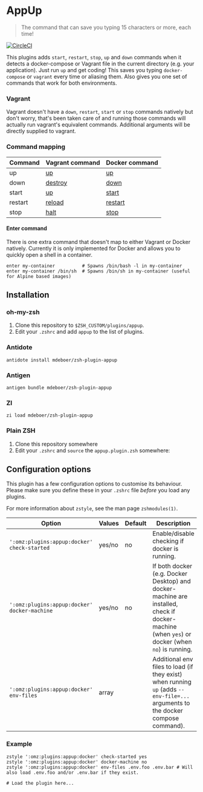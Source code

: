 # AppUp

> The command that can save you typing 15 characters or more, each time!

[![CircleCI](https://circleci.com/gh/Cloudstek/zsh-plugin-appup.svg?style=svg)](https://circleci.com/gh/Cloudstek/zsh-plugin-appup)

This plugins adds `start`, `restart`, `stop`, `up` and `down` commands when it detects a docker-compose or Vagrant file
in the current directory (e.g. your application). Just run `up` and get coding! This saves you typing `docker-compose`
or `vagrant` every time or aliasing them. Also gives you one set of commands that work for both environments.

### Vagrant

Vagrant doesn't have a `down`, `restart`, `start` or `stop` commands natively but don't worry, that's been taken care of
and running those commands will actually run vagrant's equivalent commands. Additional arguments will be directly
supplied to vagrant.

### Command mapping

| Command | Vagrant command                                            | Docker command                                                |
|---------|------------------------------------------------------------|---------------------------------------------------------------|
| up      | [up](https://www.vagrantup.com/docs/cli/up.html)           | [up](https://docs.docker.com/compose/reference/up/)           |
| down    | [destroy](https://www.vagrantup.com/docs/cli/destroy.html) | [down](https://docs.docker.com/compose/reference/down/)       |
| start   | [up](https://www.vagrantup.com/docs/cli/up.html)           | [start](https://docs.docker.com/compose/reference/start/)     |
| restart | [reload](https://www.vagrantup.com/docs/cli/reload.html)   | [restart](https://docs.docker.com/compose/reference/restart/) |
| stop    | [halt](https://www.vagrantup.com/docs/cli/halt.html)       | [stop](https://docs.docker.com/compose/reference/stop/)       |

#### Enter command

There is one extra command that doesn't map to either Vagrant or Docker natively. Currently it is only implemented for
Docker and allows you to quickly open a shell in a container.

```shell
enter my-container          # Spawns /bin/bash -l in my-container
enter my-container /bin/sh  # Spawns /bin/sh in my-container (useful for Alpine based images) 
```

## Installation

### oh-my-zsh

1. Clone this repository to `$ZSH_CUSTOM/plugins/appup`.
2. Edit your `.zshrc` and add `appup` to the list of plugins.

### Antidote

```shell
antidote install mdeboer/zsh-plugin-appup
```

### Antigen

```shell
antigen bundle mdeboer/zsh-plugin-appup
```

### ZI

```shell
zi load mdeboer/zsh-plugin-appup
```

### Plain ZSH

1. Clone this repository somewhere
2. Edit your `.zshrc` and `source` the `appup.plugin.zsh` somewhere:

## Configuration options

This plugin has a few configuration options to customise its behaviour. Please make sure you define these in your
`.zshrc` file *before* you load any plugins.

For more information about `zstyle`, see the man page `zshmodules(1)`.

| Option                                       | Values | Default | Description                                                                                                                                   |
|----------------------------------------------|--------|---------|-----------------------------------------------------------------------------------------------------------------------------------------------|
| `':omz:plugins:appup:docker' check-started`  | yes/no | no      | Enable/disable checking if docker is running.                                                                                                 |
| `':omz:plugins:appup:docker' docker-machine` | yes/no | no      | If both docker (e.g. Docker Desktop) and docker-machine are installed, check if docker-machine (when `yes`) or docker (when `no`) is running. |
| `':omz:plugins:appup:docker' env-files`      | array  |         | Additional env files to load (if they exist) when running `up` (adds `--env-file=...` arguments to the docker compose command).               | 

### Example

```shell
zstyle ':omz:plugins:appup:docker' check-started yes
zstyle ':omz:plugins:appup:docker' docker-machine no
zstyle ':omz:plugins:appup:docker' env-files .env.foo .env.bar # Will also load .env.foo and/or .env.bar if they exist.

# Load the plugin here...
```
